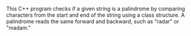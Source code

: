 This C++ program checks if a given string is a palindrome by comparing characters from the start and end of the string using a class structure. A palindrome reads the same forward and backward, such as "radar" or "madam."







